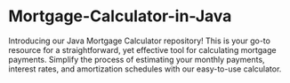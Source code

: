 # Mortgage-Calculator-in-Java
Introducing our Java Mortgage Calculator repository! This is your go-to resource for a straightforward, yet effective tool for calculating mortgage payments. Simplify the process of estimating your monthly payments, interest rates, and amortization schedules with our easy-to-use calculator.
 
​	
 
